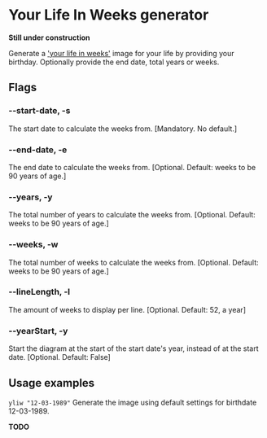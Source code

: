 # Your Life In Weeks generator

**Still under construction**

Generate a ['your life in weeks'](https://waitbutwhy.com/2014/05/life-weeks.html)
image for your life by providing your birthday. Optionally provide the end date,
total years or weeks.

## Flags
### --start-date, -s
The start date to calculate the weeks from. [Mandatory. No default.]

### --end-date, -e
The end date to calculate the weeks from. [Optional. Default: weeks to be 90 years of age.]

### --years, -y
The total number of years to calculate the weeks from. [Optional. Default: weeks to be 90 years of age.]

### --weeks, -w
The total number of weeks to calculate the weeks from. [Optional. Default: weeks to be 90 years of age.]

### --lineLength, -l
The amount of weeks to display per line. [Optional. Default: 52, a year]

### --yearStart, -y
Start the diagram at the start of the start date's year, instead of at the start date. [Optional. Default: False]


## Usage examples
`yliw "12-03-1989"` 
Generate the image using default settings for birthdate 12-03-1989.

**TODO**
